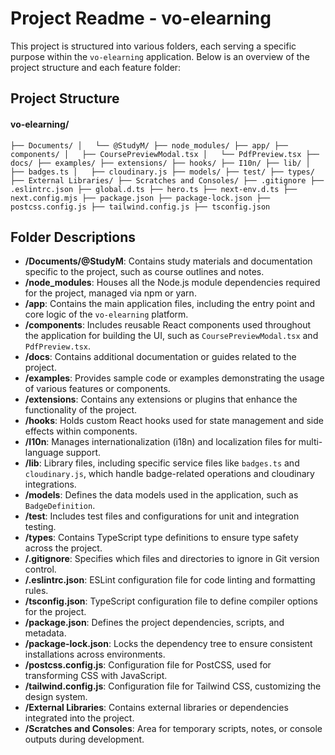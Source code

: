 # Project Readme - vo-elearning

This project is structured into various folders, each serving a specific purpose within the `vo-elearning` application. Below is an overview of the project structure and each feature folder:

## Project Structure


#### vo-elearning/

`├── Documents/
│   └── @StudyM/
├── node_modules/
├── app/
├── components/
│   ├── CoursePreviewModal.tsx
│   └── PdfPreview.tsx
├── docs/
├── examples/
├── extensions/
├── hooks/
├── I10n/
├── lib/
│   ├── badges.ts
│   ├── cloudinary.js
├── models/
├── test/
├── types/
├── External Libraries/
├── Scratches and Consoles/
├── .gitignore
├── .eslintrc.json
├── global.d.ts
├── hero.ts
├── next-env.d.ts
├── next.config.mjs
├── package.json
├── package-lock.json
├── postcss.config.js
├── tailwind.config.js
├── tsconfig.json`



## Folder Descriptions

- **/Documents/@StudyM**: Contains study materials and documentation specific to the project, such as course outlines and notes.
- **/node_modules**: Houses all the Node.js module dependencies required for the project, managed via npm or yarn.
- **/app**: Contains the main application files, including the entry point and core logic of the `vo-elearning` platform.
- **/components**: Includes reusable React components used throughout the application for building the UI, such as `CoursePreviewModal.tsx` and `PdfPreview.tsx`.
- **/docs**: Contains additional documentation or guides related to the project.
- **/examples**: Provides sample code or examples demonstrating the usage of various features or components.
- **/extensions**: Contains any extensions or plugins that enhance the functionality of the project.
- **/hooks**: Holds custom React hooks used for state management and side effects within components.
- **/I10n**: Manages internationalization (i18n) and localization files for multi-language support.
- **/lib**: Library files, including specific service files like `badges.ts` and `cloudinary.js`, which handle badge-related operations and cloudinary integrations.
- **/models**: Defines the data models used in the application, such as `BadgeDefinition`.
- **/test**: Includes test files and configurations for unit and integration testing.
- **/types**: Contains TypeScript type definitions to ensure type safety across the project.
- **/.gitignore**: Specifies which files and directories to ignore in Git version control.
- **/.eslintrc.json**: ESLint configuration file for code linting and formatting rules.
- **/tsconfig.json**: TypeScript configuration file to define compiler options for the project.
- **/package.json**: Defines the project dependencies, scripts, and metadata.
- **/package-lock.json**: Locks the dependency tree to ensure consistent installations across environments.
- **/postcss.config.js**: Configuration file for PostCSS, used for transforming CSS with JavaScript.
- **/tailwind.config.js**: Configuration file for Tailwind CSS, customizing the design system.
- **/External Libraries**: Contains external libraries or dependencies integrated into the project.
- **/Scratches and Consoles**: Area for temporary scripts, notes, or console outputs during development.
